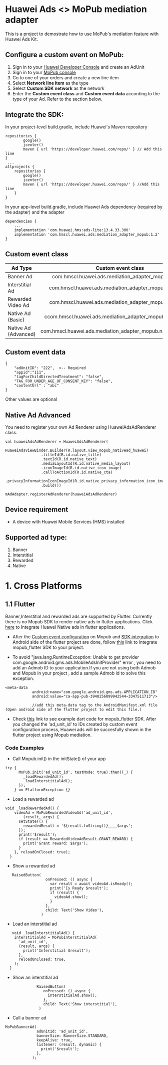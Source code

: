 # Huawei Ads <> MoPub mediation adapter
This is a project to demostrate how to use MoPub's mediation feature with Huawei Ads Kit.

## Configure a custom event on MoPub:
1. Sign in to your [Huawei Developer Console](https://developer.huawei.com/consumer/en/console) and create an AdUnit
2. Sign in to your [MoPub console](https://app.mopub.com/)
3. Go to one of your orders and create a new line item
4. Select **Network line item** as the type
5. Select **Custom SDK network** as the network
6. Enter the **Custom event class** and **Custom event data** according to the type of your Ad. Refer to the section below.

## Integrate the SDK:
In your project-level build.gradle, include Huawei's Maven repository
```
repositories {
        google()
        jcenter()
        maven { url 'https://developer.huawei.com/repo/' } // Add this line
}
 ...
allprojects {
    repositories {
        google()
        jcenter()
        maven { url 'https://developer.huawei.com/repo/' } //Add this line
    }
}
```

In your app-level build.gradle, include Huawei Ads dependency (required by the adapter) and the adapter
```
dependencies {
    ...
    implementation 'com.huawei.hms:ads-lite:13.4.33.300'
    implementation 'com.hmscl.huawei.ads:mediation_adapter_mopub:1.2'
}
```

## Custom event class
| Ad Type        | Custom event class           |
| ------------- |:-------------:|
| Banner Ad      | com.hmscl.huawei.ads.mediation_adapter_mopub.banner |
| Interstitial Ad      | com.hmscl.huawei.ads.mediation_adapter_mopub.interstitial     |
| Rewarded Video Ad | com.hmscl.huawei.ads.mediation_adapter_mopub.rewarded     |
| Native Ad (Basic) | ccom.hmscl.huawei.ads.mediation_adapter_mopub.native_basic    |
| Native Ad (Advanced) | com.hmscl.huawei.ads.mediation_adapter_mopub.native_advanced    |

## Custom event data
```
{
    "adUnitID": "222",  <-- Required
    "appid":"111",
    "tagForChildDirectedTreatment": "false", 
    "TAG_FOR_UNDER_AGE_OF_CONSENT_KEY": "false", 
    "contentUrl" : "abc"
}
```
Other values are optional

## Native Ad Advanced
You need to register your own Ad Renderer using HuaweiAdsAdRenderer class.
```
val huaweiAdsAdRenderer = HuaweiAdsAdRenderer(
            HuaweiAdsViewBinder.Builder(R.layout.view_mopub_nativead_huawei)
                .titleId(R.id.native_title)
                .textId(R.id.native_text)
                .mediaLayoutId(R.id.native_media_layout)
                .iconImageId(R.id.native_icon_image)
                .callToActionId(R.id.native_cta)
                .privacyInformationIconImageId(R.id.native_privacy_information_icon_image)
                .build())

mAdAdapter.registerAdRenderer(huaweiAdsAdRenderer)
```

## Device requirement
- A device with Huawei Mobile Services (HMS) installed
 
## Supported ad type:
1. Banner
2. Interstitial
3. Rewarded
4. Native

# 1. Cross Platforms

## 1.1 Flutter

Banner,Interstitial and rewarded ads are supported by Flutter. Currently there is no Mopub SDK to render native ads in flutter applications. Click [here](https://developer.huawei.com/consumer/en/doc/development/HMS-Plugin-Guides/native-ads-0000001050198817)  to Integrate Huawei Native ads in flutter applications.


 - After the [Custom event configuration](https://github.com/clho40/Mediation/blob/main/mediation_adapter_mopub/README.md#configure-a-custom-event-on-mopub) on Mopub and [SDK integration](https://github.com/clho40/Mediation/tree/main/mediation_adapter_mopub#integrate-the-sdk) to Android side of the flutter project  are done,  follow [this](https://pub.dev/packages/mopub_flutter/install) link to integrate mopub_flutter SDK to your project.



- To avoid "java.lang.RuntimeException: Unable to get provider com.google.android.gms.ads.MobileAdsInitProvider"  error , you need to add an Admob ID to your application.If you are not using both Admob and Mopub in your project , add a sample Admob id to solve this exception.



```
<meta-data
            android:name="com.google.android.gms.ads.APPLICATION_ID"
            android:value="ca-app-pub-3940256099942544~3347511713"/>
            
            //add this meta-data tag to the AndroidManifest.xml file (Open android side of the flutter project to edit this file.)
```


- Check [this](https://pub.dev/packages/mopub_flutter/example) link to see example dart code for mopub_flutter SDK. After you changed the 'ad_unit_id' to IDs created by custom event configuration process, Huawei ads will be succesfully shown in the flutter project using Mopub mediation.

### Code Examples 

- Call Mopub.init() in the initState() of your app
```
try {
      MoPub.init('ad_unit_id', testMode: true).then((_) {
        _loadRewardedAd();
        _loadInterstitialAd();
      });
    } on PlatformException {}
```
- Load a rewarded ad 

```
void _loadRewardedAd() {
    videoAd = MoPubRewardedVideoAd('ad_unit_id',
        (result, args) {
      setState(() {
        rewardedResult = '${result.toString()}____$args';
      });
      print('$result');
      if (result == RewardedVideoAdResult.GRANT_REWARD) {
        print('Grant reward: $args');
      }
    }, reloadOnClosed: true);
  }
```
- Show a rewarded ad
```
   RaisedButton(
                  onPressed: () async {
                    var result = await videoAd.isReady();
                    print('Is Ready $result');
                    if (result) {
                      videoAd.show();
                    }
                  },
                  child: Text('Show Video'),
                )
```

- Load an interstitial ad

```
   void _loadInterstitialAd() {
    interstitialAd = MoPubInterstitialAd(
      'ad_unit_id',
      (result, args) {
        print('Interstitial $result');
      },
      reloadOnClosed: true,
    );    
  }
```
- Show an interstitial ad
 ```
               RaisedButton(
                  onPressed: () async {
                    interstitialAd.show();
                  },
                  child: Text('Show interstitial'),
                )
 ```


- Call a banner ad

```
MoPubBannerAd(
              adUnitId: 'ad_unit_id',
              bannerSize: BannerSize.STANDARD,
              keepAlive: true,
              listener: (result, dynamic) {
                print('$result');
              },
            );
```
